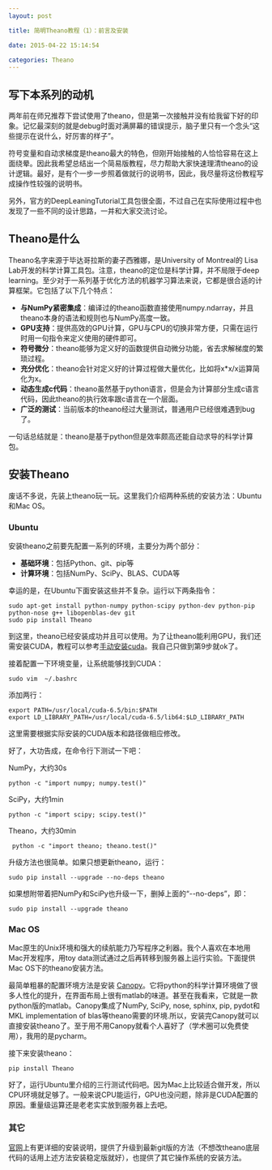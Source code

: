 ```yaml
---
layout: post

title: 简明Theano教程（1）：前言及安装

date: 2015-04-22 15:14:54

categories: Theano
---
```


## 写下本系列的动机

两年前在师兄推荐下尝试使用了theano，但是第一次接触并没有给我留下好的印象。记忆最深刻的就是debug时面对满屏幕的错误提示，脑子里只有一个念头“这些提示在说什么，好厉害的样子”。

符号变量和自动求梯度是theano最大的特色，但刚开始接触的人恰恰容易在这上面绕晕。因此我希望总结出一个简易版教程，尽力帮助大家快速理清theano的设计逻辑。最好，是有个一步一步照着做就行的说明书，因此，我尽量将这份教程写成操作性较强的说明书。

另外，官方的DeepLeaningTutorial工具包很全面，不过自己在实际使用过程中也发现了一些不同的设计思路，一并和大家交流讨论。

## Theano是什么

Theano名字来源于毕达哥拉斯的妻子西雅娜，是University of Montreal的 Lisa Lab开发的科学计算工具包。注意，theano的定位是科学计算，并不局限于deep learning。至少对于一系列基于优化方法的机器学习算法来说，它都是很合适的计算框架。它包括了以下几个特点：

- **与NumPy紧密集成**：编译过的theano函数直接使用numpy.ndarray，并且theano本身的语法和规则也与NumPy高度一致。
- **GPU支持**：提供高效的GPU计算，GPU与CPU的切换非常方便，只需在运行时用一句指令来定义使用的硬件即可。
- **符号微分**：theano能够为定义好的函数提供自动微分功能，省去求解梯度的繁琐过程。
- **充分优化**：theano会针对定义好的计算过程做大量优化，比如将x\*x/x运算简化为x。
- **动态生成c代码**：theano虽然基于python语言，但是会为计算部分生成c语言代码，因此theano的执行效率跟c语言在一个层面。
- **广泛的测试**：当前版本的theano经过大量测试，普通用户已经很难遇到bug了。

一句话总结就是：theano是基于python但是效率颇高还能自动求导的科学计算包。

## 安装Theano

废话不多说，先装上theano玩一玩。这里我们介绍两种系统的安装方法：Ubuntu和Mac OS。

### Ubuntu

安装theano之前要先配置一系列的环境，主要分为两个部分：

- **基础环境**：包括Python、git、pip等
- **计算环境**：包括NumPy、SciPy、BLAS、CUDA等

幸运的是，在Ubuntu下面安装这些并不复杂。运行以下两条指令：

	sudo apt-get install python-numpy python-scipy python-dev python-pip python-nose g++ libopenblas-dev git
	sudo pip install Theano
	
到这里，theano已经安装成功并且可以使用。为了让theano能利用GPU，我们还需安装CUDA，教程可以参考[手动安装cuda](http://blog.csdn.net/silangquan/article/details/9473613)。我自己只做到第9步就ok了。

接着配置一下环境变量，让系统能够找到CUDA：

	sudo vim  ~/.bashrc
	
添加两行：

	export PATH=/usr/local/cuda-6.5/bin:$PATH
	export LD_LIBRARY_PATH=/usr/local/cuda-6.5/lib64:$LD_LIBRARY_PATH
	
这里需要根据实际安装的CUDA版本和路径做相应修改。

好了，大功告成，在命令行下测试一下吧：

NumPy，大约30s

	python -c "import numpy; numpy.test()"
	
SciPy，大约1min

	python -c "import scipy; scipy.test()"
	
Theano，大约30min

	 python -c "import theano; theano.test()"
	
升级方法也很简单。如果只想更新theano，运行：

	sudo pip install --upgrade --no-deps theano

如果想附带着把NumPy和SciPy也升级一下，删掉上面的“--no-deps”，即：

	sudo pip install --upgrade theano

### Mac OS

Mac原生的Unix环境和强大的续航能力乃写程序之利器。我个人喜欢在本地用Mac开发程序，用toy data测试通过之后再转移到服务器上运行实验。下面提供Mac OS下的theano安装方法。

最简单粗暴的配置环境方法是安装 [Canopy](https://enthought.com/products/canopy/)。它将python的科学计算环境做了很多人性化的提升，在界面布局上很有matlab的味道。甚至在我看来，它就是一款python版的matlab。Canopy集成了NumPy, SciPy, nose, sphinx, pip, pydot和MKL implementation of blas等theano需要的环境.所以，安装完Canopy就可以直接安装theano了。至于用不用Canopy就看个人喜好了（学术圈可以免费使用），我用的是pycharm。

接下来安装theano：

	pip install Theano

好了，运行Ubuntu里介绍的三行测试代码吧。因为Mac上比较适合做开发，所以CPU环境就足够了。一般来说CPU能运行，GPU也没问题，除非是CUDA配置的原因。重量级运算还是老老实实放到服务器上去吧。

### 其它

[官网](http://deeplearning.net/software/theano/install.html#install)上有更详细的安装说明，提供了升级到最新git版的方法（不想改theano底层代码的话用上述方法安装稳定版就好），也提供了其它操作系统的安装方法。